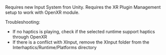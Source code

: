 Requires new Input System fron Unity.
Requires the XR Plugin Management setup to work with OpenXR module.

Troubleshooting: 
- If no haptics is playing, check if the selected runtime support haptics through OpenXR
- If there is a conflict with XInput, remove the XInput folder from the Interhaptics/Runtime/Platforms directory